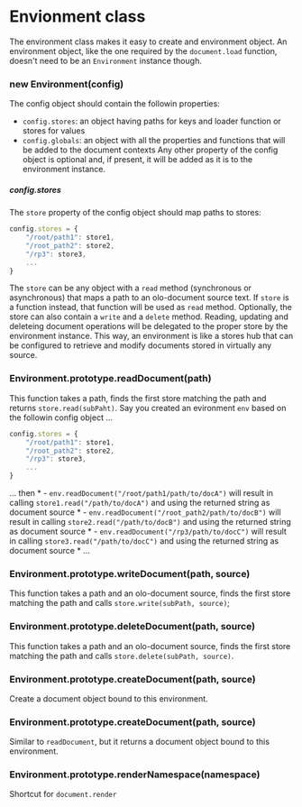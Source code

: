 # Envionment class
The environment class makes it easy to create and environment object.
An environment object, like the one required by the `document.load`
function, doesn't need to be an `Environment` instance though.
  
### new Environment(config)
The config object should contain the followin properties:
- `config.stores`: an object having paths for keys and loader function or stores for values
- `config.globals`: an object with all the properties and functions that will be added to the document contexts
Any other property of the config object is optional and, if present,
it will be added as it is to the environment instance.
##### config.stores
The `store` property of the config object should map paths to stores:
```js
config.stores = {
    "/root/path1": store1,
    "/root_path2": store2,
    "/rp3": store3,
    ...
}
```
The `store` can be any object with a `read` method (synchronous or asynchronous) 
that maps a path to an olo-document source text. If `store` is a function instead,
that function will be used as `read` method. Optionally, the store can also
contain a `write` and a `delete` method.
Reading, updating and deleteing document operations will be delegated
to the proper store by the environment instance. 
This way, an environment is like a stores hub that can be configured to 
retrieve and modify documents stored in virtually any source.
  
### Environment.prototype.readDocument(path)
This function takes a path, finds the first store matching the
path and returns `store.read(subPaht)`.
Say you created an evironment `env` based on the followin config object ...
```js
config.stores = {
    "/root/path1": store1,
    "/root_path2": store2,
    "/rp3": store3,
    ...
}
```
... then
     * - `env.readDocument("/root/path1/path/to/docA")` will result in calling `store1.read("/path/to/docA")`
 and using the returned string as document source
     * - `env.readDocument("/root_path2/path/to/docB")` will result in calling `store2.read("/path/to/docB")`
 and using the returned string as document source
     * - `env.readDocument("/rp3/path/to/docC")` will result in calling `store3.read("/path/to/docC")`
  and using the returned string as document source
     * ...
  
### Environment.prototype.writeDocument(path, source)
This function takes a path and an olo-document source, finds the first
store matching the path and calls `store.write(subPath, source)`;
  
### Environment.prototype.deleteDocument(path, source)
This function takes a path and an olo-document source, finds the first
store matching the path and calls `store.delete(subPath, source)`.
  
### Environment.prototype.createDocument(path, source)
Create a document object bound to this environment.
  
### Environment.prototype.createDocument(path, source)
Similar to `readDocument`, but it returns a document object bound to
this environment.
  
### Environment.prototype.renderNamespace(namespace)
Shortcut for `document.render`
  


